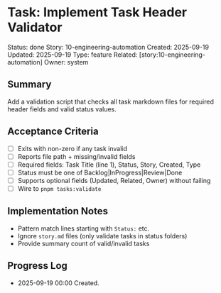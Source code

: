 # Task: Implement Task Header Validator
Status: done
Story: 10-engineering-automation
Created: 2025-09-19
Updated: 2025-09-19
Type: feature
Related: [story:10-engineering-automation]
Owner: system

## Summary
Add a validation script that checks all task markdown files for required header fields and valid status values.

## Acceptance Criteria
- [ ] Exits with non-zero if any task invalid
- [ ] Reports file path + missing/invalid fields
- [ ] Required fields: Task Title (line 1), Status, Story, Created, Type
- [ ] Status must be one of Backlog|InProgress|Review|Done
- [ ] Supports optional fields (Updated, Related, Owner) without failing
- [ ] Wire to `pnpm tasks:validate`

## Implementation Notes
- Pattern match lines starting with `Status:` etc.
- Ignore `story.md` files (only validate tasks in status folders)
- Provide summary count of valid/invalid tasks

## Progress Log
- 2025-09-19 00:00 Created.
